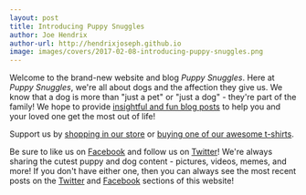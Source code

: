 ```yaml
---
layout: post
title: Introducing Puppy Snuggles
author: Joe Hendrix
author-url: http://hendrixjoseph.github.io
image: images/covers/2017-02-08-introducing-puppy-snuggles.png
---
```


Welcome to the brand-new website and blog *Puppy Snuggles*. Here at *Puppy Snuggles*, we're all about dogs and the affection they give us. We know that a dog is more than "just a pet" or "just a dog" - they're part of the family! We hope to provide [insightful and fun blog posts](http://www.puppy-snuggles.com/blog/) to help you and your loved one get the most out of life!

Support us by [shopping in our store](http://www.puppy-snuggles.com/shop/) or [buying one of our awesome t-shirts](http://www.puppy-snuggles.com/tshirts/).

Be sure to like us on [Facebook](https://www.facebook.com/puppysnuggle) and follow us on [Twitter](https://twitter.com/puppy_snuggles)! We're always sharing the cutest puppy and dog content - pictures, videos, memes, and more! If you don't have either one, then you can always see the most recent posts on the [Twitter](http://www.puppy-snuggles.com/twitter/) and [Facebook](http://www.puppy-snuggles.com/facebook/) sections of this website!